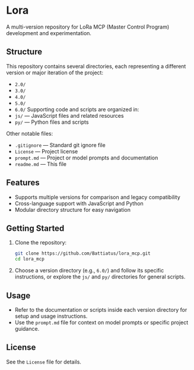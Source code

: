 # Lora

A multi-version repository for LoRa MCP (Master Control Program) development and experimentation.

## Structure

This repository contains several directories, each representing a different version or major iteration of the project:
- `2.0/`
- `3.0/`
- `4.0/`
- `5.0/`
- `6.0/`
Supporting code and scripts are organized in:
- `js/` — JavaScript files and related resources
- `py/` — Python files and scripts

Other notable files:
- `.gitignore` — Standard git ignore file
- `License` — Project license
- `prompt.md` — Project or model prompts and documentation
- `readme.md` — This file

## Features

- Supports multiple versions for comparison and legacy compatibility
- Cross-language support with JavaScript and Python
- Modular directory structure for easy navigation

## Getting Started

1. Clone the repository:
   ```sh
   git clone https://github.com/Battiatus/lora_mcp.git
   cd lora_mcp
   ```

2. Choose a version directory (e.g., `6.0/`) and follow its specific instructions, or explore the `js/` and `py/` directories for general scripts.

## Usage

- Refer to the documentation or scripts inside each version directory for setup and usage instructions.
- Use the `prompt.md` file for context on model prompts or specific project guidance.

## License

See the `License` file for details.
